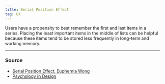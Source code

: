 ```yaml
---
title: Serial Position Effect
tag: UX
---
```


Users have a propensity to best remember the first and last items in a series. Placing the least important items in the middle of lists can be helpful because these items tend to be stored less frequently in long-term and working memory.

--- 
### Source
- [Serial Position Effect, Euphemia Wong](https://www.interaction-design.org/literature/article/serial-position-effect-how-to-create-better-user-interfaces)
- [Psychology in Design](https://blog.prototypr.io/psychology-in-design-part-1-cdc63229cbe4)